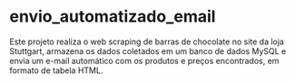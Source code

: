 # envio_automatizado_email
Este projeto realiza o web scraping de barras de chocolate no site da loja Stuttgart, armazena os dados coletados em um banco de dados MySQL e envia um e-mail automático com os produtos e preços encontrados, em formato de tabela HTML.
